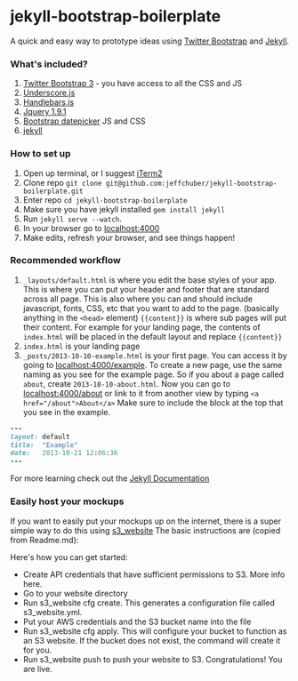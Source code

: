 jekyll-bootstrap-boilerplate
============================

A quick and easy way to prototype ideas using [Twitter Bootstrap](http://getbootstrap.com/) and [Jekyll](http://jekyllrb.com/).

### What's included?

1. [Twitter Bootstrap 3](http://getbootstrap.com/) - you have access to all the CSS and JS
2. [Underscore.js](http://underscorejs.org/)
3. [Handlebars.js](http://handlebarsjs.com/)
4. [Jquery 1.9.1](http://jquery.com/)
5. [Bootstrap datepicker](http://www.eyecon.ro/bootstrap-datepicker/) JS and CSS
6. [jekyll](http://jekyllrb.com/)

### How to set up

1. Open up terminal, or I suggest [iTerm2](http://www.iterm2.com/#/section/home)
2. Clone repo `git clone git@github.com:jeffchuber/jekyll-bootstrap-boilerplate.git`
3. Enter repo `cd jekyll-bootstrap-boilerplate`
4. Make sure you have jekyll installed `gem install jekyll`
5. Run `jekyll serve --watch`.
6. In your browser go to [localhost:4000](localhost:4000)
7. Make edits, refresh your browser, and see things happen!

### Recommended workflow

1. `_layouts/default.html` is where you edit the base styles of your app. This is where you can put your header and footer that are standard across all page. This is also where you can and should include javascript, fonts, CSS, etc that you want to add to the page. (basically anything in the `<head>` element) `{{content}}` is where sub pages will put their content. For example for your landing page, the contents of `index.html` will be placed in the default layout and replace `{{content}}`
2. `index.html` is your landing page
3. `_posts/2013-10-10-example.html` is your first page. You can access it by going to [localhost:4000/example](localhost:4000/example). To create a new page, use the same naming as you see for the example page. So if you about a page called `about`, create `2013-10-10-about.html`. Now you can go to [localhost:4000/about](localhost:4000/about) or link to it from another view by typing `<a href="/about">About</a>` Make sure to include the block at the top that you see in the example.

```ruby
---
layout: default
title:  "Example"
date:   2013-10-21 12:06:36
---
```

For more learning check out the [Jekyll Documentation](http://jekyllrb.com/docs/templates/)

### Easily host your mockups
If you want to easily put your mockups up on the internet, there is a super simple way to do this using [s3_website](https://github.com/laurilehmijoki/s3_website)
The basic instructions are (copied from Readme.md):

Here's how you can get started:

- Create API credentials that have sufficient permissions to S3. More info here.
- Go to your website directory
- Run s3_website cfg create. This generates a configuration file called s3_website.yml.
- Put your AWS credentials and the S3 bucket name into the file
- Run s3_website cfg apply. This will configure your bucket to function as an S3 website. If the bucket does not exist, the command will create it for you.
- Run s3_website push to push your website to S3. Congratulations! You are live.
